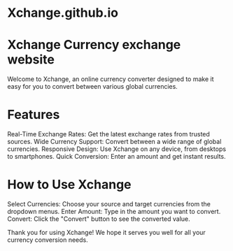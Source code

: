 # Xchange.github.io


# Xchange Currency exchange website 
Welcome to Xchange, an online currency converter designed to make it easy for you to convert between various global currencies. 

# Features
Real-Time Exchange Rates: Get the latest exchange rates from trusted sources.
Wide Currency Support: Convert between a wide range of global currencies.
Responsive Design: Use Xchange on any device, from desktops to smartphones.
Quick Conversion: Enter an amount and get instant results.

# How to Use Xchange
Select Currencies: Choose your source and target currencies from the dropdown menus.
Enter Amount: Type in the amount you want to convert.
Convert: Click the "Convert" button to see the converted value.

Thank you for using Xchange! We hope it serves you well for all your currency conversion needs.
